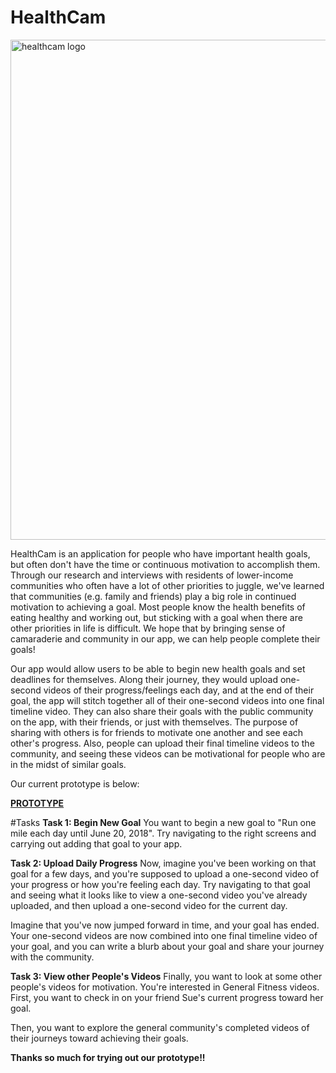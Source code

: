 # HealthCam
<img src="https://github.com/nevenwt/cs377e-healthpact/blob/master/healthcam_logo.png" alt="healthcam logo" width="800">

HealthCam is an application for people who have important health goals, but often don't have the time or continuous motivation to accomplish them. Through our research and interviews with residents of lower-income communities who often have a lot of other priorities to juggle, we've learned that communities (e.g. family and friends) play a big role in continued motivation to achieving a goal. Most people know the health benefits of eating healthy and working out, but sticking with a goal when there are other priorities in life is difficult. We hope that by bringing sense of camaraderie and community in our app, we can help people complete their goals!

Our app would allow users to be able to begin new health goals and set deadlines for themselves. Along their journey, they would upload one-second videos of their progress/feelings each day, and at the end of their goal, the app will stitch together all of their one-second videos into one final timeline video. They can also share their goals with the public community on the app, with their friends, or just with themselves. The purpose of sharing with others is for friends to motivate one another and see each other's progress. Also, people can upload their final timeline videos to the community, and seeing these videos can be motivational for people who are in the midst of similar goals.

Our current prototype is below:

**[PROTOTYPE](https://invis.io/QAIYXLRK35D)**

#Tasks
**Task 1: Begin New Goal**
You want to begin a new goal to "Run one mile each day until June 20, 2018". Try navigating to the right screens and carrying out adding that goal to your app.

**Task 2: Upload Daily Progress**
Now, imagine you've been working on that goal for a few days, and you're supposed to upload a one-second video of your progress or how you're feeling each day. Try navigating to that goal and seeing what it looks like to view a one-second video you've already uploaded, and then upload a one-second video for the current day.

Imagine that you've now jumped forward in time, and your goal has ended. Your one-second videos are now combined into one final timeline video of your goal, and you can write a blurb about your goal and share your journey with the community.

**Task 3: View other People's Videos**
Finally, you want to look at some other people's videos for motivation. You're interested in General Fitness videos. First, you want to check in on your friend Sue's current progress toward her goal. 

Then, you want to explore the general community's completed videos of their journeys toward achieving their goals.

**Thanks so much for trying out our prototype!!**
